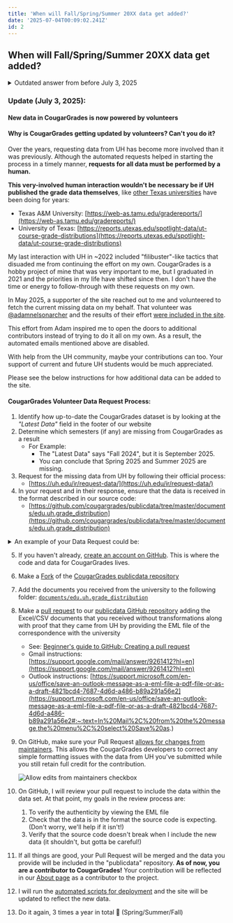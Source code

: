 ```yaml
---
title: 'When will Fall/Spring/Summer 20XX data get added?'
date: '2025-07-04T00:09:02.241Z'
id: 2
---
```


## When will Fall/Spring/Summer 20XX data get added?

<details>
  <summary>Outdated answer from before July 3, 2025</summary>

As of January 27, 2022, requests for new grade data are sent automatically via email to UH.

- **Fall data** is requested on <ins>January 28</ins> every year
- **Spring data** is requested on <ins>May 30</ins> every year
- **Summer data** is requested on <ins>August 30</ins> every year

This is to give UH time to finalize their grades and so we are not harassing their staff after or during any holidays. UH typically takes about a week to respond with the data, and sometimes even longer. Once we have the data from UH, adding the data to the site is a semi-automated process that takes about 1-2 hours.

</details>

### Update (July 3, 2025):

#### New data in CougarGrades is now powered by volunteers



#### Why is CougarGrades getting updated by volunteers? Can't you do it?

Over the years, requesting data from UH has become more involved than it was previously. Although the automated requests helped in starting the process in a timely manner, **requests for all data must be performed by a human.**

**This very-involved human interaction wouldn't be necessary be if UH published the grade data themselves**, like [other Texas universities](https://www.google.com/search?q=site%3A*.edu+texas+grade+distribution) have been doing for years:
- Texas A&amp;M University: [https://web-as.tamu.edu/gradereports/](https://web-as.tamu.edu/gradereports/)
- University of Texas: [https://reports.utexas.edu/spotlight-data/ut-course-grade-distributions](https://reports.utexas.edu/spotlight-data/ut-course-grade-distributions)

My last interaction with UH in ~2022 included "filibuster"-like tactics that disuaded me from continuing the effort on my own. CougarGrades is a hobby project of mine that was very important to me, but I graduated in 2021 and the priorities in my life have shifted since then. I don't have the time or energy to follow-through with these requests on my own.

In May 2025, a supporter of the site reached out to me and volunteered to fetch the current missing data on my behalf. That volunteer was [@adamnelsonarcher](https://github.com/adamnelsonarcher) and the results of their effort [were included in the site](https://github.com/cougargrades/publicdata/pull/47).

This effort from Adam inspired me to open the doors to additional contributors instead of trying to do it all on my own. As a result, the automated emails mentioned above are disabled.

With help from the UH community, maybe your contributions can too. Your support of current and future UH students would be much appreciated.

Please see the below instructions for how additional data can be added to the site.

#### CougarGrades Volunteer Data Request Process:

1. Identify how up-to-date the CougarGrades dataset is by looking at the _"Latest Data"_ field in the footer of our website
2. Determine which semesters (if any) are missing from CougarGrades as a result
    - For Example:
        - The "Latest Data" says "Fall 2024", but it is September 2025.
        - You can conclude that Spring 2025 and Summer 2025 are missing.
3. Request for the missing data from UH by following their official process:
    - [https://uh.edu/ir/request-data/](https://uh.edu/ir/request-data/)
4. In your request and in their response, ensure that the data is received in the format described in our source code:
    - [https://github.com/cougargrades/publicdata/tree/master/documents/edu.uh.grade_distribution](https://github.com/cougargrades/publicdata/tree/master/documents/edu.uh.grade_distribution)

<details>
    <summary>An example of your Data Request could be:</summary>
    <pre style="white-space: pre-wrap;word-wrap: break-word;">
From: YOUR NAME &lt;YOUR_EMAIL@gmail.com&gt;
Date: Sun, Jun 1, 2025 at 6:37 PM
Subject: Public Information Data Request Form, University of Houston
To: &lt;publicinfo@uh.edu&gt;

Dear Public Information Officer,

Pursuant to the Texas Public Information Act, I am making a request for information from the University of Houston. I have attached the request form, and I will also put my information below.

Here is my personal information:
Name: YOUR NAME
Phone #: (832)111-1111
Address: 1 Main St, Houston, TX 77002

I am requesting official course grade distribution data for all UH undergraduate and graduate courses from \_\_\_\_ 20XX to the most recent available semester. The data should match the format used in past UH public records, as shown in:
https://github.com/cougargrades/publicdata/tree/master/documents/edu.uh.grade_distribution

Each record should include:
• Term
• Subject Code
• Course Number
• Section Number
• Instructor(s)
• Grade counts for A, B, C, D, F, W, etc.

Please provide the data in CSV or a similar machine-readable format.

Here is a Raw CSV data sample:
TERM,SUBJECT,CATALOG NBR,CLASS SECTION,CLASS NUMBER,COURSE DESCR,INSTR LAST NAME,INSTR FIRST NAME,A,B,C,D,F,SATISFACTORY,NOT REPORTED,TOTAL DROPPED,AVG GPA
Spring 2021,LAW,5136,1,16227,Interscholastic Moot Ct Retro,Lawrence,Jim E,0,0,0,0,0,8,0,0,0
Spring 2021,BIOL,6315,2,273 62,Neuroscience,Ziburkus,Jokubas,10,0,0,0,0,0,0,0,3.967
Spring 2021,PHYS,8399,29,15931,Doctoral Dissertation,Ren,Zhifeng,0,0,0,0,0,2,0,0,0
Spring 2021,MANA,4347,2,24479,Ethics and Corp Soc Respon.,Im,Taehoon,26,16,1,0,0,5,0,0,3.188
Spring 2021,ECON,4373,1,24259,Economics of Financial Crises,Paluszynski,Radoslaw,8,6,2,0,0,17,0,1,1.227
Spring 2021,CIVE,3434,3,20513,Fluid Mech and Hydraulic Engr,Momen,Mostafa,19,24,1,0,0,11,0,0,2.643
    </pre>
</details>

5. If you haven't already, [create an account on GitHub](https://github.com/why-github). This is where the code and data for CougarGrades lives.
5. Make a [Fork](https://docs.github.com/en/pull-requests/collaborating-with-pull-requests/working-with-forks/fork-a-repo) of the [CougarGrades publicdata repository](https://github.com/cougargrades/publicdata)
5. Add the documents you received from the university to the following folder: [`documents/edu.uh.grade_distribution`](https://github.com/cougargrades/publicdata/tree/master/documents/edu.uh.grade_distribution)
5. Make a [pull request](https://docs.github.com/en/pull-requests/collaborating-with-pull-requests/proposing-changes-to-your-work-with-pull-requests/about-pull-requests) to our [publicdata GitHub repository](https://github.com/cougargrades/publicdata) adding the Excel/CSV documents that you received without transformations along with proof that they came from UH by providing the EML file of the correspondence with the university
    - See: [Beginner's guide to GitHub: Creating a pull request](https://github.blog/developer-skills/github/beginners-guide-to-github-creating-a-pull-request/)
    - Gmail instructions: [https://support.google.com/mail/answer/9261412?hl=en](https://support.google.com/mail/answer/9261412?hl=en)
    - Outlook instructions: [https://support.microsoft.com/en-us/office/save-an-outlook-message-as-a-eml-file-a-pdf-file-or-as-a-draft-4821bcd4-7687-4d6d-a486-b89a291a56e2](https://support.microsoft.com/en-us/office/save-an-outlook-message-as-a-eml-file-a-pdf-file-or-as-a-draft-4821bcd4-7687-4d6d-a486-b89a291a56e2#:~:text=In%20Mail%2C%20from%20the%20message,the%20menu%2C%20select%20Save%20as.)
5. On GitHub, make sure your Pull Request [allows for changes from maintainers](https://docs.github.com/en/pull-requests/collaborating-with-pull-requests/working-with-forks/allowing-changes-to-a-pull-request-branch-created-from-a-fork). This allows the CougarGrades developers to correct any simple formatting issues with the data from UH you've submitted while you still retain full credit for the contribution.

    ![Allow edits from maintainers checkbox](https://github.blog/wp-content/uploads/2016/09/01fa90ba-7443-11e6-952f-a35a34d07c62.png)

5. On GitHub, I will review your pull request to include the data within the data set. At that point, my goals in the review process are:
    1. To verify the authenticity by viewing the EML file
    1. Check that the data is in the format the source code is expecting. (Don't worry, we'll help if it isn't!)
    1. Verify that the source code doesn't break when I include the new data (it shouldn't, but gotta be careful!)
5. If all things are good, your Pull Request will be merged and the data you provide will be included in the "publicdata" repository. **As of now, you are a contributor to CougarGrades!** Your contribution will be reflected in our [About page](/about) as a contributor to the project.
5. I will run the [automated scripts for deployment](https://github.com/cougargrades/deployment) and the site will be updated to reflect the new data.
5. Do it again, 3 times a year in total 🫠 (Spring/Summer/Fall)